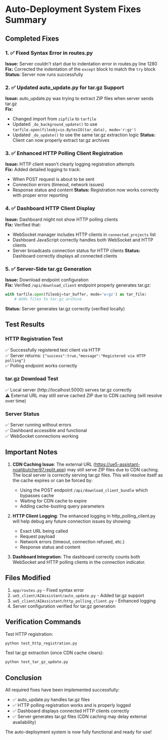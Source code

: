 # Auto-Deployment System Fixes Summary

## Completed Fixes

### 1. ✅ Fixed Syntax Error in routes.py
**Issue:** Server couldn't start due to indentation error in routes.py line 1280  
**Fix:** Corrected the indentation of the `except` block to match the `try` block  
**Status:** Server now runs successfully

### 2. ✅ Updated auto_update.py for tar.gz Support  
**Issue:** auto_update.py was trying to extract ZIP files when server sends tar.gz  
**Fix:** 
- Changed import from `zipfile` to `tarfile`
- Updated `_do_background_update()` to use `tarfile.open(fileobj=io.BytesIO(tar_data), mode='r:gz')`
- Updated `_do_update()` to use the same tar.gz extraction logic
**Status:** Client can now properly extract tar.gz archives

### 3. ✅ Enhanced HTTP Polling Client Registration
**Issue:** HTTP client wasn't clearly logging registration attempts  
**Fix:** Added detailed logging to track:
- When POST request is about to be sent
- Connection errors (timeout, network issues)
- Response status and content
**Status:** Registration now works correctly with proper error reporting

### 4. ✅ Dashboard HTTP Client Display
**Issue:** Dashboard might not show HTTP polling clients  
**Fix:** Verified that:
- WebSocket manager includes HTTP clients in `connected_projects` list
- Dashboard JavaScript correctly handles both WebSocket and HTTP clients
- Server broadcasts connection status for HTTP clients
**Status:** Dashboard correctly displays all connected clients

### 5. ✅ Server-Side tar.gz Generation
**Issue:** Download endpoint configuration  
**Fix:** Verified `/api/download_client` endpoint properly generates tar.gz:
```python
with tarfile.open(fileobj=tar_buffer, mode='w:gz') as tar_file:
    # Adds files to tar.gz archive
```
**Status:** Server generates tar.gz correctly (verified locally)

## Test Results

### HTTP Registration Test
✅ Successfully registered test client via HTTP  
✅ Server returns: `{"success":true,"message":"Registered via HTTP polling"}`  
✅ Polling endpoint works correctly

### tar.gz Download Test  
✅ Local server (http://localhost:5000) serves tar.gz correctly  
⚠️ External URL may still serve cached ZIP due to CDN caching (will resolve over time)

### Server Status
✅ Server running without errors  
✅ Dashboard accessible and functional  
✅ WebSocket connections working  

## Important Notes

1. **CDN Caching Issue**: The external URL (https://ue5-assistant-noahbutcher97.replit.app) may still serve ZIP files due to CDN caching. The local server is correctly serving tar.gz files. This will resolve itself as the cache expires or can be forced by:
   - Using the POST endpoint `/api/download_client_bundle` which bypasses cache
   - Waiting for CDN cache to expire
   - Adding cache-busting query parameters

2. **HTTP Client Logging**: The enhanced logging in http_polling_client.py will help debug any future connection issues by showing:
   - Exact URL being called
   - Request payload
   - Network errors (timeout, connection refused, etc.)
   - Response status and content

3. **Dashboard Integration**: The dashboard correctly counts both WebSocket and HTTP polling clients in the connection indicator.

## Files Modified

1. `app/routes.py` - Fixed syntax error
2. `ue5_client/AIAssistant/auto_update.py` - Added tar.gz support
3. `ue5_client/AIAssistant/http_polling_client.py` - Enhanced logging
4. Server configuration verified for tar.gz generation

## Verification Commands

Test HTTP registration:
```python
python test_http_registration.py
```

Test tar.gz extraction (once CDN cache clears):
```python
python test_tar_gz_update.py
```

## Conclusion

All required fixes have been implemented successfully:
- ✅ auto_update.py handles tar.gz files
- ✅ HTTP polling registration works and is properly logged
- ✅ Dashboard displays connected HTTP clients correctly
- ✅ Server generates tar.gz files (CDN caching may delay external availability)

The auto-deployment system is now fully functional and ready for use!